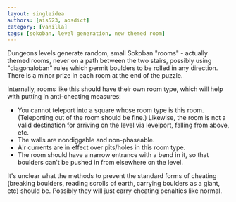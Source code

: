 ```yaml
---
layout: singleidea
authors: [ais523, aosdict]
category: [vanilla]
tags: [sokoban, level generation, new themed room]
---
```

Dungeons levels generate random, small Sokoban "rooms" - actually themed rooms, never on a path between the two stairs, possibly using "diagonaloban" rules which permit boulders to be rolled in any direction. There is a minor prize in each room at the end of the puzzle.

Internally, rooms like this should have their own room type, which will help with putting in anti-cheating measures:
* You cannot teleport into a square whose room type is this room. (Teleporting out of the room should be fine.) Likewise, the room is not a valid destination for arriving on the level via levelport, falling from above, etc.
* The walls are nondiggable and non-phaseable.
* Air currents are in effect over pits/holes in this room type.
* The room should have a narrow entrance with a bend in it, so that boulders can't be pushed in from elsewhere on the level.

It's unclear what the methods to prevent the standard forms of cheating (breaking boulders, reading scrolls of earth, carrying boulders as a giant, etc) should be. Possibly they will just carry cheating penalties like normal.
